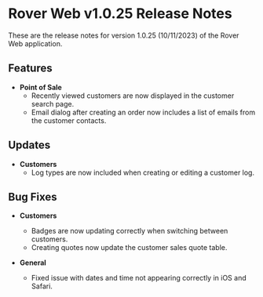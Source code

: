 # Rover Web v1.0.25 Release Notes

<badge text= "Version 1.0.25" vertical="middle" />

<PageHeader />

These are the release notes for version 1.0.25 (10/11/2023) of the Rover Web application.

## Features

- **Point of Sale**
  - Recently viewed customers are now displayed in the customer search page. 
  - Email dialog after creating an order now includes a list of emails from the customer contacts. 

## Updates

- **Customers**
  - Log types are now included when creating or editing a customer log.

## Bug Fixes

- **Customers**
  - Badges are now updating correctly when switching between customers.
  - Creating quotes now update the customer sales quote table.

- **General**
  - Fixed issue with dates and time not appearing correctly in iOS and Safari.

<PageFooter />
